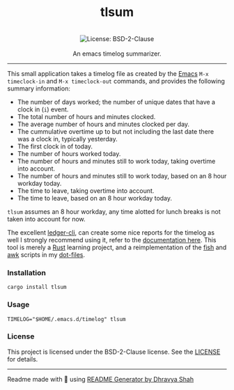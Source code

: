<div align="center">
<h1 align="center">tlsum</h1>
<br />
<img alt="License: BSD-2-Clause" src="https://img.shields.io/badge/License-BSD-2-Clause-blue" /><br>
<br>
An emacs timelog summarizer.
</div>

***
This small application takes a timelog file as created by the
[Emacs](https://www.gnu.org/software/emacs/) `M-x timeclock-in` and
`M-x timeclock-out` commands, and provides the following summary information:
- The number of days worked; the number of unique dates that have a clock in (`i`) event.
- The total number of hours and minutes clocked.
- The average number of hours and minutes clocked per day.
- The cummulative overtime up to but not including the last date there was a clock in, typically yesterday.
- The first clock in of today.
- The number of hours worked today.
- The number of hours and minutes still to work today, taking overtime into account.
- The number of hours and minutes still to work today, based on an 8 hour workday today.
- The time to leave, taking overtime into account.
- The time to leave, based on an 8 hour workday today.
  
`tlsum` assumes an 8 hour workday, any time alotted for lunch breaks is not taken into account for now.

The excellent [ledger-cli](https://www.ledger-cli.org/), can create some nice 
reports for the timelog as well I strongly recommend using it, refer to the 
[documentation here](https://www.ledger-cli.org/3.0/doc/ledger3.html#Time-Keeping).
This tool is merely a [Rust](https://www.rust-lang.org/) learning project,
and a reimplementation of the [fish](https://fishshell.com/)
and [awk](https://en.wikipedia.org/wiki/AWK)
scripts in my [dot-files](https://github.com/basbossink/dot-files-via-chezmoi).

### Installation
```
cargo install tlsum
```

### Usage
```
TIMELOG="$HOME/.emacs.d/timelog" tlsum
```

### License
This project is licensed under the BSD-2-Clause license. See the [LICENSE](LICENSE) for details.

***
Readme made with 💖 using [README Generator by Dhravya Shah](https://github.com/Dhravya/readme-generator)